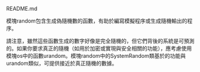 README.md

模塊random包含生成偽隨機數的函數，有助於編寫模擬程序或生成隨機輸出的程序。

請注意，雖然這些函數生成的數字好像是完全隨機的，但它們背後的系統是可預測的。如果你要求真正的隨機（如用於加密或實現與安全相關的功能），應考慮使用模塊os中的函數urandom。模塊random中的SystemRandom類基於的功能與urandom類似，可提供接近於真正隨機的數據。